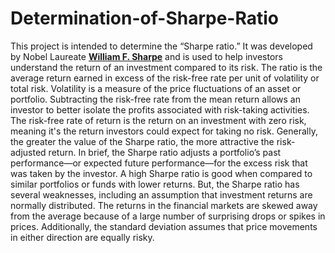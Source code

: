 # Determination-of-Sharpe-Ratio
This project is intended to determine the “Sharpe ratio.” It was developed by Nobel Laureate [**William F. Sharpe**](https://www.investopedia.com/terms/w/william-f-sharpe.asp) and is used to help investors understand the return of an investment compared to its risk. The ratio is the average return earned in excess of the risk-free rate per unit of volatility or total risk. Volatility is a measure of the price fluctuations of an asset or portfolio. Subtracting the risk-free rate from the mean return allows an investor to better isolate the profits associated with risk-taking activities. The risk-free rate of return is the return on an investment with zero risk, meaning it's the return investors could expect for taking no risk. Generally, the greater the value of the Sharpe ratio, the more attractive the risk-adjusted return. 
In brief, the Sharpe ratio adjusts a portfolio’s past performance—or expected future performance—for the excess risk that was taken by the investor. A high Sharpe ratio is good when compared to similar portfolios or funds with lower returns. But, the Sharpe ratio has several weaknesses, including an assumption that investment returns are normally distributed. The returns in the financial markets are skewed away from the average because of a large number of surprising drops or spikes in prices. Additionally, the standard deviation assumes that price movements in either direction are equally risky. 
